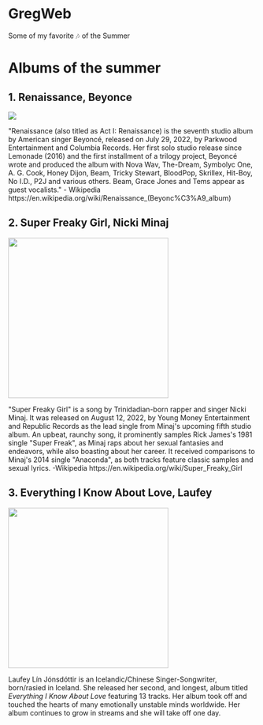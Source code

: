 # GregWeb
Some of my favorite 🎶 of the Summer
<h1> Albums of the summer </h1>
<h2> 1. Renaissance, Beyonce </h2>
<img src="https://upload.wikimedia.org/wikipedia/en/a/ad/Beyonc%C3%A9_-_Renaissance.png">
<p> "Renaissance (also titled as Act I: Renaissance) is the seventh studio album by American singer Beyoncé, released on July 29, 2022, by Parkwood Entertainment and Columbia Records. Her first solo studio release since Lemonade (2016) and the first installment of a trilogy project, Beyoncé wrote and produced the album with Nova Wav, The-Dream, Symbolyc One, A. G. Cook, Honey Dijon, Beam, Tricky Stewart, BloodPop, Skrillex, Hit-Boy, No I.D., P2J and various others. Beam, Grace Jones and Tems appear as guest vocalists." - Wikipedia https://en.wikipedia.org/wiki/Renaissance_(Beyonc%C3%A9_album)
<h2> 2. Super Freaky Girl, Nicki Minaj </h2>
<img width = "325" src="https://images.complex.com/complex/images/c_fill,dpr_auto,f_auto,q_auto,w_1400/fl_lossy,pg_1/jmzxiu7eyrmqbvlezgia/nicki-art-0?fimg-ssr-default">
<p> "Super Freaky Girl" is a song by Trinidadian-born rapper and singer Nicki Minaj. It was released on August 12, 2022, by Young Money Entertainment and Republic Records as the lead single from Minaj's upcoming fifth studio album. An upbeat, raunchy song, it prominently samples Rick James's 1981 single "Super Freak", as Minaj raps about her sexual fantasies and endeavors, while also boasting about her career. It received comparisons to Minaj's 2014 single "Anaconda", as both tracks feature classic samples and sexual lyrics. -Wikipedia https://en.wikipedia.org/wiki/Super_Freaky_Girl</p>
<h2> 3. Everything I Know About Love, Laufey </h2>
<img width = "325" src="https://i.scdn.co/image/ab67616d0000b2739ef071aa762f75842e0eb15f">
<p> Laufey Lín Jónsdóttir is an Icelandic/Chinese Singer-Songwriter, born/rasied in Iceland. She released her second, and longest, album titled <em>Everything I Know About Love</em> featuring 13 tracks. Her album took off and touched the hearts of many emotionally unstable minds worldwide. Her album continues to grow in streams and she will take off one day.
